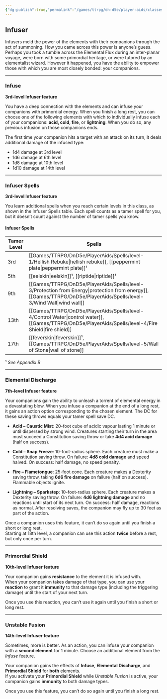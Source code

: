 ```yaml
---
{"dg-publish":true,"permalink":"/games/ttrpg/dn-d5e/player-aids/classes/class-specialisations/tamer-infuser-paradigm/","tags":["Sub-Class","TTRPG/DND/5e"],"noteIcon":""}
---
```



## Infuser

Infusers meld the power of the elements with their companions through the act of summoning. How you came across this power is anyone’s guess. Perhaps you took a tumble across the Elemental Flux during an inter-planar voyage, were born with some primordial heritage, or were tutored by an elementalist wizard. However it happened, you have the ability to empower those with which you are most closely bonded: your companions.

---

### Infuse  
**3rd-level Infuser feature**  

You have a deep connection with the elements and can infuse your companions with primordial energy. When you finish a long rest, you can choose one of the following elements with which to individually infuse each of your companions: **acid, cold, fire**, or **lightning**. When you do so, any previous infusion on those companions ends.

The first time your companion hits a target with an attack on its turn, it deals additional damage of the infused type:

- 1d4 damage at 3rd level  
- 1d6 damage at 6th level  
- 1d8 damage at 10th level  
- 1d10 damage at 14th level  

---

### Infuser Spells  
**3rd-level Infuser feature**  

You learn additional spells when you reach certain levels in this class, as shown in the Infuser Spells table. Each spell counts as a tamer spell for you, but it doesn’t count against the number of tamer spells you know.

#### Infuser Spells

| Tamer Level | Spells                              |
|-------------|-------------------------------------|
| 3rd         | [[Games/TTRPG/DnD5e/PlayerAids/Spells/level-1/Hellish Rebuke\|hellish rebuke]], [[peppermint plate\|peppermint plate]]¹ |
| 5th         | [[eelskin\|eelskin]]¹, [[riptide\|riptide]]¹               |
| 9th         | [[Games/TTRPG/DnD5e/PlayerAids/Spells/level-3/Protection from Energy\|protection from energy]], [[Games/TTRPG/DnD5e/PlayerAids/Spells/level-3/Wind Wall\|wind wall]] |
| 13th        | [[Games/TTRPG/DnD5e/PlayerAids/Spells/level-4/Control Water\|control water]], [[Games/TTRPG/DnD5e/PlayerAids/Spells/level-4/Fire Shield\|fire shield]]      |
| 17th        | [[feverskin\|feverskin]]¹, [[Games/TTRPG/DnD5e/PlayerAids/Spells/level-5/Wall of Stone\|wall of stone]]        |

¹ *See Appendix B*

---

### Elemental Discharge  
**7th-level Infuser feature**  

Your companions gain the ability to unleash a torrent of elemental energy in a devastating blow. When you infuse a companion at the end of a long rest, it gains an action option corresponding to the chosen element. The DC for these saving throws equals your tamer spell save DC.

- **Acid – Caustic Mist**: 20-foot cube of acidic vapour lasting 1 minute or until dispersed by strong wind. Creatures starting their turn in the area must succeed a Constitution saving throw or take **4d4 acid damage** (half on success).

- **Cold – Snap Freeze**: 10-foot-radius sphere. Each creature must make a Constitution saving throw. On failure: **4d8 cold damage** and speed halved. On success: half damage, no speed penalty.

- **Fire – Flametongue**: 25-foot cone. Each creature makes a Dexterity saving throw, taking **6d6 fire damage** on failure (half on success). Flammable objects ignite.

- **Lightning – Sparkstep**: 10-foot-radius sphere. Each creature makes a Dexterity saving throw. On failure: **4d6 lightning damage** and no reactions until start of its next turn. On success: half damage, reactions as normal. After resolving saves, the companion may fly up to 30 feet as part of the action.

Once a companion uses this feature, it can’t do so again until you finish a short or long rest.  
Starting at 18th level, a companion can use this action **twice** before a rest, but only once per turn.

---

### Primordial Shield  
**10th-level Infuser feature**  

Your companion gains **resistance** to the element it is infused with.  
When your companion takes damage of that type, you can use your **reaction** to grant it **immunity** to that damage type (including the triggering damage) until the start of your next turn.

Once you use this reaction, you can’t use it again until you finish a short or long rest.

---

### Unstable Fusion  
**14th-level Infuser feature**  

Sometimes, more is better. As an action, you can infuse your companion with a **second element** for 1 minute. Choose an additional element from the *Infuse* feature.

Your companion gains the effects of **Infuse**, **Elemental Discharge**, and **Primordial Shield** for **both** elements.  
If you activate your **Primordial Shield** while *Unstable Fusion* is active, your companion gains **immunity** to both damage types.

Once you use this feature, you can’t do so again until you finish a long rest.


